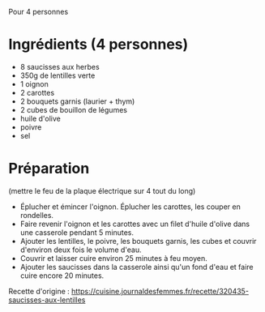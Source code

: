 Pour 4 personnes

# Ingrédients (4 personnes)
- 8 saucisses aux herbes
- 350g de lentilles verte
- 1 oignon
- 2 carottes
- 2 bouquets garnis (laurier + thym)
- 2 cubes de bouillon de légumes
- huile d'olive
- poivre
- sel

# Préparation
(mettre le feu de la plaque électrique sur 4 tout du long)
- Éplucher et émincer l'oignon. Éplucher les carottes, les couper en rondelles.
- Faire revenir l'oignon et les carottes avec un filet d'huile d'olive dans une casserole pendant 5 minutes.
- Ajouter les lentilles, le poivre, les bouquets garnis, les cubes et couvrir d'environ deux fois le volume d'eau.
- Couvrir et laisser cuire environ 25 minutes à feu moyen.
- Ajouter les saucisses dans la casserole ainsi qu'un fond d'eau et faire cuire encore 20 minutes.

Recette d'origine : https://cuisine.journaldesfemmes.fr/recette/320435-saucisses-aux-lentilles

